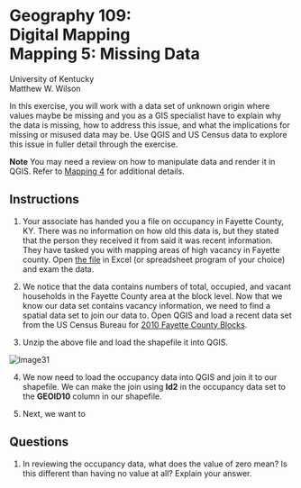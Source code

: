 # Geography 109:<br>Digital Mapping<br>Mapping 5: Missing Data

University of Kentucky
<br>Matthew W. Wilson

In this exercise, you will work with a data set of unknown origin where values maybe be missing and you as a GIS specialist have to explain why the data is missing, how to address this issue, and what the implications for missing or misused data may be. Use QGIS and US Census data to explore this issue in fuller detail through the exercise.

**Note** You may need a review on how to manipulate data and render it in QGIS. Refer to [Mapping 4](../mapping-4/README.md) for additional details.

## Instructions

1. Your associate has handed you a file on occupancy in Fayette County, KY. There was no information on how old this data is, but they stated that the person they received it from said it was recent information. They have tasked you with mapping areas of high vacancy in Fayette county. Open [the file](assets/fayette_block_occupancy.csv) in Excel (or spreadsheet program of your choice) and exam the data.

2. We notice that the data contains numbers of total, occupied, and vacant households in the Fayette County area at the block level. Now that we know our data set contains vacancy information, we need to find a spatial data set to join our data to. Open QGIS and load a recent data set from the US Census Bureau for [2010 Fayette County Blocks](assets/tl_2010_21067_tabblock10.zip).

3. Unzip the above file and load the shapefile it into QGIS.

  ![Image31](assets/images/31.jpg)

4. We now need to load the occupancy data into QGIS and join it to our shapefile. We can make the join using **Id2** in the occupancy data set to the **GEOID10** column in our shapefile.

5. Next, we want to 

## Questions

1. In reviewing the occupancy data, what does the value of zero mean? Is this different than having no value at all? Explain your answer.


